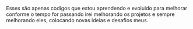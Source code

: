 Esses são apenas codigos que estou aprendendo e evoluido para melhorar
conforme o tempo for passando irei melhorando os projetos 
e sempre melhorando eles, colocando novas ideias e desafios meus.
